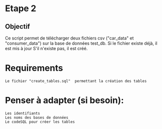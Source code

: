 # Etape 2 


## Objectif 
Ce script  permet de télécharger deux fichiers csv ("car_data" et 
"consumer_data") sur la base de données test_db. 
Si le fichier existe déjà, il est mis à jour
S'il n'existe pas, il est créé. 

# Requirements  
    Le fichier "create_tables.sql"  permettant la création des tables
    
# Penser à adapter (si besoin): 
    Les identifiants    
    Les noms des bases de données   
    Le codeSQL pour créer les tables        
    
